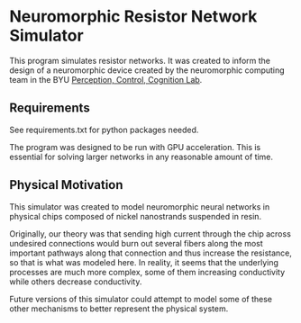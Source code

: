 # Neuromorphic Resistor Network Simulator
This program simulates resistor networks. It was created to inform the design
of a neuromorphic device created by the neuromorphic computing team in the BYU
[Perception, Control, Cognition Lab](https://pcc.cs.byu.edu/).

## Requirements
See requirements.txt for python packages needed.

The program was designed to be run with GPU acceleration. This is essential 
for solving larger networks in any reasonable amount of time.

## Physical Motivation
This simulator was created to model neuromorphic neural networks in physical
chips composed of nickel nanostrands suspended in resin.

Originally, our theory was that sending high current through the chip across 
undesired connections would burn out several fibers along the most important
pathways along that connection and thus increase the resistance, so that is
what was modeled here. In reality, it seems that the underlying processes are
much more complex, some of them increasing conductivity while others decrease
conductivity.

Future versions of this simulator could attempt to model some of these other
mechanisms to better represent the physical system.

